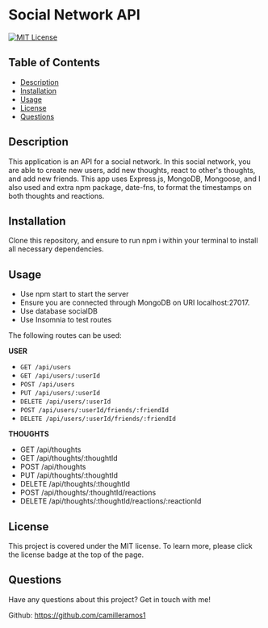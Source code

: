 # Social Network API

[![MIT License](https://img.shields.io/badge/License-MIT-blue)](https://opensource.org/licenses/MIT)

## Table of Contents
* [Description](#description)
* [Installation](#installation)
* [Usage](#usage)
* [License](#license)
* [Questions](#questions)

## Description
This application is an API for a social network. In this social network, you are able to create new users, add new thoughts,  react to other's thoughts, and add new friends. This app uses Express.js,  MongoDB, Mongoose, and I also used and extra npm package, date-fns, to format the timestamps on both thoughts and reactions.

## Installation
Clone this repository, and ensure to run npm i within your terminal to install all necessary dependencies. 

## Usage
* Use npm start to start the server
* Ensure you are connected through MongoDB on URI localhost:27017. 
* Use database socialDB
* Use Insomnia to test routes 

The following routes can be used:

**USER**
* `GET /api/users`
* `GET /api/users/:userId`
* `POST /api/users`
* `PUT /api/users/:userId`
* `DELETE /api/users/:userId`
* `POST /api/users/:userId/friends/:friendId`
* `DELETE /api/users/:userId/friends/:friendId`

**THOUGHTS**
* GET /api/thoughts
* GET /api/thoughts/:thoughtId
* POST /api/thoughts
* PUT /api/thoughts/:thoughtId
* DELETE /api/thoughts/:thoughtId
* POST /api/thoughts/:thoughtId/reactions
* DELETE /api/thoughts/:thoughtId/reactions/:reactionId

## License
This project is covered under the MIT license. To learn more, please click the license badge at the top of the page.

## Questions
Have any questions about this project? Get in touch with me!

Github: https://github.com/camilleramos1